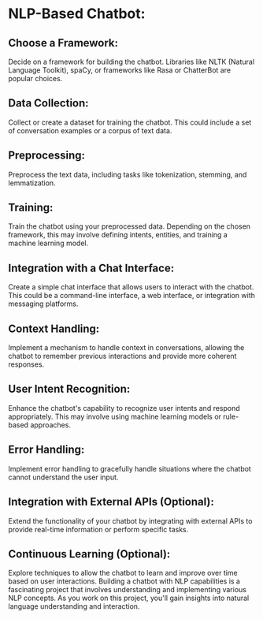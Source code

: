 # NLP-Based Chatbot:

## Choose a Framework:

Decide on a framework for building the chatbot. Libraries like NLTK (Natural Language Toolkit), spaCy, or frameworks like Rasa or ChatterBot are popular choices.

## Data Collection:

Collect or create a dataset for training the chatbot. This could include a set of conversation examples or a corpus of text data.

## Preprocessing:

Preprocess the text data, including tasks like tokenization, stemming, and lemmatization.

## Training:

Train the chatbot using your preprocessed data. Depending on the chosen framework, this may involve defining intents, entities, and training a machine learning model.

## Integration with a Chat Interface:

Create a simple chat interface that allows users to interact with the chatbot. This could be a command-line interface, a web interface, or integration with messaging platforms.

## Context Handling:

Implement a mechanism to handle context in conversations, allowing the chatbot to remember previous interactions and provide more coherent responses.

## User Intent Recognition:

Enhance the chatbot's capability to recognize user intents and respond appropriately. This may involve using machine learning models or rule-based approaches.

## Error Handling:

Implement error handling to gracefully handle situations where the chatbot cannot understand the user input.

## Integration with External APIs (Optional):

Extend the functionality of your chatbot by integrating with external APIs to provide real-time information or perform specific tasks.

## Continuous Learning (Optional):

Explore techniques to allow the chatbot to learn and improve over time based on user interactions.
Building a chatbot with NLP capabilities is a fascinating project that involves understanding and implementing various NLP concepts. As you work on this project, you'll gain insights into natural language understanding and interaction.
